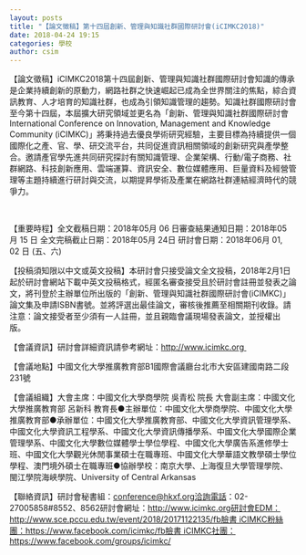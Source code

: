 ```yaml
---
layout: posts
title: "【論文徵稿】第十四屆創新、管理與知識社群國際研討會(iCIMKC2018)"
date: 2018-04-24 19:15
categories: 學校
author: csim
---
```


【論文徵稿】iCIMKC2018第十四屆創新、管理與知識社群國際研討會知識的傳承是企業持續創新的原動力，網路社群之快速崛起已成為全世界關注的焦點，綜合資訊教育、人才培育的知識社群，也成為引領知識管理的趨勢。知識社群國際研討會至今第十四屆，本屆擴大研究領域並更名為「創新、管理與知識社群國際研討會International Conference on Innovation, Management and Knowledge Community (iCIMKC)」將秉持過去優良學術研究經驗，主要目標為持續提供一個國際化之產、官、學、研交流平台，共同促進資訊相關領域的創新研究與產學整合。邀請產官學先進共同研究探討有關知識管理、企業架構、行動/電子商務、社群網路、科技創新應用、雲端運算、資訊安全、數位媒體應用、巨量資料及經營管理等主題持續進行研討與交流，以期提昇學術及產業在網路社群連結經濟時代的競爭力。

 

【重要時程】全文截稿日期：2018年05月 06 日審查結果通知日期：2018年05月 15 日 全文完稿截止日期：2018年05月 24日 研討會日期：2018年06月 01, 02 日 (五、六) 

【投稿須知限以中文或英文投稿】本研討會只接受論文全文投稿，2018年2月1日起於研討會網站下載中英文投稿格式，經匿名審查接受且於研討會註冊並發表之論文，將刊登於主辦單位所出版的「創新、管理與知識社群國際研討會(iCIMKC)」論文集及申請ISBN書號。並將評選出最佳論文，審核後推薦至相關期刊收錄。請注意：論文接受者至少須有一人註冊，並且親臨會議現場發表論文，並授權出版。 

【會議資訊】研討會詳細資訊請參考網址：http://www.icimkc.org 

【會議地點】中國文化大學推廣教育部B1國際會議廳台北市大安區建國南路二段231號 

【會議組織】大會主席：中國文化大學商學院 吳青松 院長 大會副主席：中國文化大學推廣教育部 呂新科 教育長●主辦單位：中國文化大學商學院、中國文化大學推廣教育部●承辦單位：中國文化大學推廣教育部、中國文化大學資訊管理學系、中國文化大學資訊工程學系、中國文化大學資訊傳播學系、中國文化大學國際企業管理學系、中國文化大學數位媒體學士學位學程、中國文化大學廣告系進修學士班、中國文化大學觀光休閒事業碩士在職專班、中國文化大學華語文教學碩士學位學程、澳門境外碩士在職專班●協辦學校：南京大學、上海復旦大學管理學院、 閩江學院海峽學院、University of Central Arkansas 

【聯絡資訊】研討會秘書組：conference@hkxf.org洽詢電話：02-27005858#8552、8562研討會網址：http://www.icimkc.org研討會EDM：http://www.sce.pccu.edu.tw/event/2018/20171122135/fb臉書 iCIMKC粉絲團：https://www.facebook.com/icimkc/fb臉書 iCIMKC社團：https://www.facebook.com/groups/icimkc/
